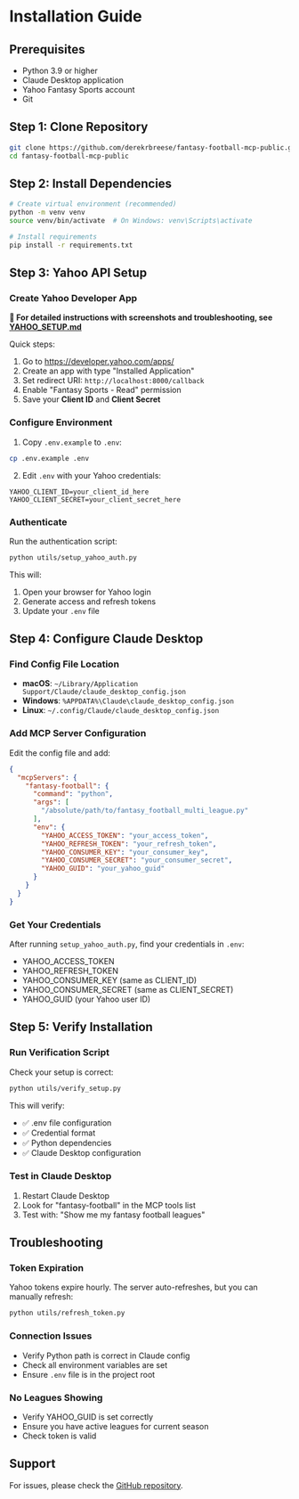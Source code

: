 # Installation Guide

## Prerequisites

- Python 3.9 or higher
- Claude Desktop application
- Yahoo Fantasy Sports account
- Git

## Step 1: Clone Repository

```bash
git clone https://github.com/derekrbreese/fantasy-football-mcp-public.git
cd fantasy-football-mcp-public
```

## Step 2: Install Dependencies

```bash
# Create virtual environment (recommended)
python -m venv venv
source venv/bin/activate  # On Windows: venv\Scripts\activate

# Install requirements
pip install -r requirements.txt
```

## Step 3: Yahoo API Setup

### Create Yahoo Developer App

**📖 For detailed instructions with screenshots and troubleshooting, see [YAHOO_SETUP.md](YAHOO_SETUP.md)**

Quick steps:
1. Go to https://developer.yahoo.com/apps/
2. Create an app with type "Installed Application"
3. Set redirect URI: `http://localhost:8000/callback`
4. Enable "Fantasy Sports - Read" permission
5. Save your **Client ID** and **Client Secret**

### Configure Environment

1. Copy `.env.example` to `.env`:
```bash
cp .env.example .env
```

2. Edit `.env` with your Yahoo credentials:
```env
YAHOO_CLIENT_ID=your_client_id_here
YAHOO_CLIENT_SECRET=your_client_secret_here
```

### Authenticate

Run the authentication script:
```bash
python utils/setup_yahoo_auth.py
```

This will:
1. Open your browser for Yahoo login
2. Generate access and refresh tokens
3. Update your `.env` file

## Step 4: Configure Claude Desktop

### Find Config File Location

- **macOS**: `~/Library/Application Support/Claude/claude_desktop_config.json`
- **Windows**: `%APPDATA%\Claude\claude_desktop_config.json`
- **Linux**: `~/.config/Claude/claude_desktop_config.json`

### Add MCP Server Configuration

Edit the config file and add:

```json
{
  "mcpServers": {
    "fantasy-football": {
      "command": "python",
      "args": [
        "/absolute/path/to/fantasy_football_multi_league.py"
      ],
      "env": {
        "YAHOO_ACCESS_TOKEN": "your_access_token",
        "YAHOO_REFRESH_TOKEN": "your_refresh_token",
        "YAHOO_CONSUMER_KEY": "your_consumer_key",
        "YAHOO_CONSUMER_SECRET": "your_consumer_secret",
        "YAHOO_GUID": "your_yahoo_guid"
      }
    }
  }
}
```

### Get Your Credentials

After running `setup_yahoo_auth.py`, find your credentials in `.env`:
- YAHOO_ACCESS_TOKEN
- YAHOO_REFRESH_TOKEN
- YAHOO_CONSUMER_KEY (same as CLIENT_ID)
- YAHOO_CONSUMER_SECRET (same as CLIENT_SECRET)
- YAHOO_GUID (your Yahoo user ID)

## Step 5: Verify Installation

### Run Verification Script

Check your setup is correct:
```bash
python utils/verify_setup.py
```

This will verify:
- ✅ .env file configuration
- ✅ Credential format
- ✅ Python dependencies
- ✅ Claude Desktop configuration

### Test in Claude Desktop

1. Restart Claude Desktop
2. Look for "fantasy-football" in the MCP tools list
3. Test with: "Show me my fantasy football leagues"

## Troubleshooting

### Token Expiration
Yahoo tokens expire hourly. The server auto-refreshes, but you can manually refresh:
```bash
python utils/refresh_token.py
```

### Connection Issues
- Verify Python path is correct in Claude config
- Check all environment variables are set
- Ensure `.env` file is in the project root

### No Leagues Showing
- Verify YAHOO_GUID is set correctly
- Ensure you have active leagues for current season
- Check token is valid

## Support

For issues, please check the [GitHub repository](https://github.com/derekrbreese/fantasy-football-mcp-public/issues).